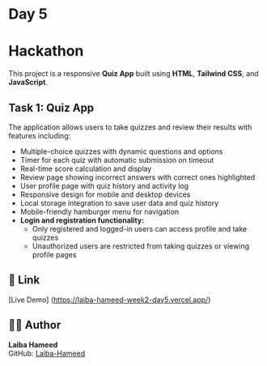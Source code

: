 # Day 5

# Hackathon
This project is a responsive **Quiz App** built using **HTML**, **Tailwind CSS**, and **JavaScript**.

## Task 1: Quiz App  

The application allows users to take quizzes and review their results with features including:
- Multiple-choice quizzes with dynamic questions and options
- Timer for each quiz with automatic submission on timeout
- Real-time score calculation and display
- Review page showing incorrect answers with correct ones highlighted
- User profile page with quiz history and activity log
- Responsive design for mobile and desktop devices
- Local storage integration to save user data and quiz history
- Mobile-friendly hamburger menu for navigation
- **Login and registration functionality:**  
  - Only registered and logged-in users can access profile and take quizzes  
  - Unauthorized users are restricted from taking quizzes or viewing profile pages  

## 🔗 Link  
[Live Demo] (https://laiba-hameed-week2-day5.vercel.app/)

## 👩‍💻 Author  

**Laiba Hameed**  
GitHub: [Laiba-Hameed](https://github.com/Netixsol-Innovator-Internship/Laiba-Hameed/tree/main)
